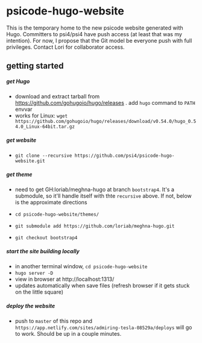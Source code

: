 # psicode-hugo-website

This is the temporary home to the new psicode website generated with Hugo. Committers to psi4/psi4 have push access (at least that was my intention). For now, I propose that the Git model be everyone push with full privileges. Contact Lori for collaborator access.

## getting started

##### get Hugo

* download and extract tarball from https://github.com/gohugoio/hugo/releases . add `hugo` command to `PATH` envvar
* works for Linux: `wget https://github.com/gohugoio/hugo/releases/download/v0.54.0/hugo_0.54.0_Linux-64bit.tar.gz`

##### get website

* `git clone --recursive https://github.com/psi4/psicode-hugo-website.git`

##### get theme

* need to get GH:loriab/meghna-hugo at branch `bootstrap4`. It's a submodule, so it'll handle itself with thte `recursive` above. If not, below is the approximate directions

* `cd psicode-hugo-website/themes/`
* `git submodule add https://github.com/loriab/meghna-hugo.git`
* `git checkout bootstrap4`

##### start the site building locally

* in another terminal window, `cd psicode-hugo-website`
* `hugo server -D`
* view in browser at http://localhost:1313/
* updates automatically when save files (refresh browser if it gets stuck on the little square)

##### deploy the website

* push to `master` of this repo and `https://app.netlify.com/sites/admiring-tesla-08529a/deploys` will go to work. Should be up in a couple minutes.

